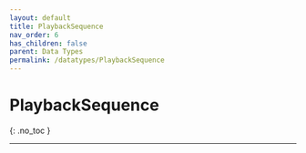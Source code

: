 ```yaml
---
layout: default
title: PlaybackSequence
nav_order: 6
has_children: false
parent: Data Types
permalink: /datatypes/PlaybackSequence
---
```


# PlaybackSequence
{: .no_toc }

---

